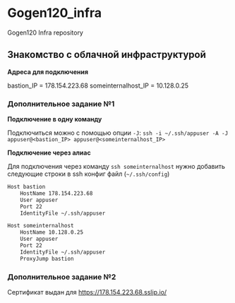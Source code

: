 # Gogen120_infra
Gogen120 Infra repository

## Знакомство с облачной инфраструктурой

**Адреса для подключения**

bastion_IP = 178.154.223.68
someinternalhost_IP = 10.128.0.25

### Дополнительное задание №1

**Подключение в одну команду**

Подключиться можно с помощью опции `-J`: `ssh -i ~/.ssh/appuser -A -J appuser@<bastion_IP> appuser@<someinternalhost_IP>`

**Подключение через алиас**

Для подключения через команду `ssh someinternalhost` нужно добавить следующие строки в ssh конфиг файл (`~/.ssh/config`)

```bash
Host bastion
    HostName 178.154.223.68
    User appuser
    Port 22
    IdentityFile ~/.ssh/appuser

Host someinternalhost
    HostName 10.128.0.25
    User appuser
    Port 22
    IdentityFile ~/.ssh/appuser
    ProxyJump bastion
```

### Дополнительное задание №2

Сертификат выдан для https://178.154.223.68.sslip.io/
